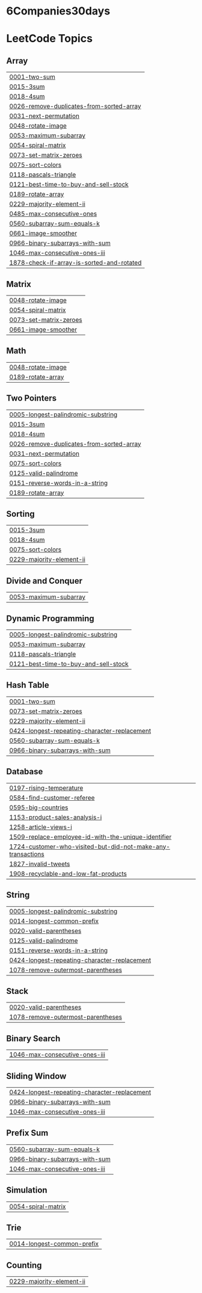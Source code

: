 # 6Companies30days
<!---LeetCode Topics Start-->
# LeetCode Topics
## Array
|  |
| ------- |
| [0001-two-sum](https://github.com/Sameer-Kadu/6Companies30days/tree/master/0001-two-sum) |
| [0015-3sum](https://github.com/Sameer-Kadu/6Companies30days/tree/master/0015-3sum) |
| [0018-4sum](https://github.com/Sameer-Kadu/6Companies30days/tree/master/0018-4sum) |
| [0026-remove-duplicates-from-sorted-array](https://github.com/Sameer-Kadu/6Companies30days/tree/master/0026-remove-duplicates-from-sorted-array) |
| [0031-next-permutation](https://github.com/Sameer-Kadu/6Companies30days/tree/master/0031-next-permutation) |
| [0048-rotate-image](https://github.com/Sameer-Kadu/6Companies30days/tree/master/0048-rotate-image) |
| [0053-maximum-subarray](https://github.com/Sameer-Kadu/6Companies30days/tree/master/0053-maximum-subarray) |
| [0054-spiral-matrix](https://github.com/Sameer-Kadu/6Companies30days/tree/master/0054-spiral-matrix) |
| [0073-set-matrix-zeroes](https://github.com/Sameer-Kadu/6Companies30days/tree/master/0073-set-matrix-zeroes) |
| [0075-sort-colors](https://github.com/Sameer-Kadu/6Companies30days/tree/master/0075-sort-colors) |
| [0118-pascals-triangle](https://github.com/Sameer-Kadu/6Companies30days/tree/master/0118-pascals-triangle) |
| [0121-best-time-to-buy-and-sell-stock](https://github.com/Sameer-Kadu/6Companies30days/tree/master/0121-best-time-to-buy-and-sell-stock) |
| [0189-rotate-array](https://github.com/Sameer-Kadu/6Companies30days/tree/master/0189-rotate-array) |
| [0229-majority-element-ii](https://github.com/Sameer-Kadu/6Companies30days/tree/master/0229-majority-element-ii) |
| [0485-max-consecutive-ones](https://github.com/Sameer-Kadu/6Companies30days/tree/master/0485-max-consecutive-ones) |
| [0560-subarray-sum-equals-k](https://github.com/Sameer-Kadu/6Companies30days/tree/master/0560-subarray-sum-equals-k) |
| [0661-image-smoother](https://github.com/Sameer-Kadu/6Companies30days/tree/master/0661-image-smoother) |
| [0966-binary-subarrays-with-sum](https://github.com/Sameer-Kadu/6Companies30days/tree/master/0966-binary-subarrays-with-sum) |
| [1046-max-consecutive-ones-iii](https://github.com/Sameer-Kadu/6Companies30days/tree/master/1046-max-consecutive-ones-iii) |
| [1878-check-if-array-is-sorted-and-rotated](https://github.com/Sameer-Kadu/6Companies30days/tree/master/1878-check-if-array-is-sorted-and-rotated) |
## Matrix
|  |
| ------- |
| [0048-rotate-image](https://github.com/Sameer-Kadu/6Companies30days/tree/master/0048-rotate-image) |
| [0054-spiral-matrix](https://github.com/Sameer-Kadu/6Companies30days/tree/master/0054-spiral-matrix) |
| [0073-set-matrix-zeroes](https://github.com/Sameer-Kadu/6Companies30days/tree/master/0073-set-matrix-zeroes) |
| [0661-image-smoother](https://github.com/Sameer-Kadu/6Companies30days/tree/master/0661-image-smoother) |
## Math
|  |
| ------- |
| [0048-rotate-image](https://github.com/Sameer-Kadu/6Companies30days/tree/master/0048-rotate-image) |
| [0189-rotate-array](https://github.com/Sameer-Kadu/6Companies30days/tree/master/0189-rotate-array) |
## Two Pointers
|  |
| ------- |
| [0005-longest-palindromic-substring](https://github.com/Sameer-Kadu/6Companies30days/tree/master/0005-longest-palindromic-substring) |
| [0015-3sum](https://github.com/Sameer-Kadu/6Companies30days/tree/master/0015-3sum) |
| [0018-4sum](https://github.com/Sameer-Kadu/6Companies30days/tree/master/0018-4sum) |
| [0026-remove-duplicates-from-sorted-array](https://github.com/Sameer-Kadu/6Companies30days/tree/master/0026-remove-duplicates-from-sorted-array) |
| [0031-next-permutation](https://github.com/Sameer-Kadu/6Companies30days/tree/master/0031-next-permutation) |
| [0075-sort-colors](https://github.com/Sameer-Kadu/6Companies30days/tree/master/0075-sort-colors) |
| [0125-valid-palindrome](https://github.com/Sameer-Kadu/6Companies30days/tree/master/0125-valid-palindrome) |
| [0151-reverse-words-in-a-string](https://github.com/Sameer-Kadu/6Companies30days/tree/master/0151-reverse-words-in-a-string) |
| [0189-rotate-array](https://github.com/Sameer-Kadu/6Companies30days/tree/master/0189-rotate-array) |
## Sorting
|  |
| ------- |
| [0015-3sum](https://github.com/Sameer-Kadu/6Companies30days/tree/master/0015-3sum) |
| [0018-4sum](https://github.com/Sameer-Kadu/6Companies30days/tree/master/0018-4sum) |
| [0075-sort-colors](https://github.com/Sameer-Kadu/6Companies30days/tree/master/0075-sort-colors) |
| [0229-majority-element-ii](https://github.com/Sameer-Kadu/6Companies30days/tree/master/0229-majority-element-ii) |
## Divide and Conquer
|  |
| ------- |
| [0053-maximum-subarray](https://github.com/Sameer-Kadu/6Companies30days/tree/master/0053-maximum-subarray) |
## Dynamic Programming
|  |
| ------- |
| [0005-longest-palindromic-substring](https://github.com/Sameer-Kadu/6Companies30days/tree/master/0005-longest-palindromic-substring) |
| [0053-maximum-subarray](https://github.com/Sameer-Kadu/6Companies30days/tree/master/0053-maximum-subarray) |
| [0118-pascals-triangle](https://github.com/Sameer-Kadu/6Companies30days/tree/master/0118-pascals-triangle) |
| [0121-best-time-to-buy-and-sell-stock](https://github.com/Sameer-Kadu/6Companies30days/tree/master/0121-best-time-to-buy-and-sell-stock) |
## Hash Table
|  |
| ------- |
| [0001-two-sum](https://github.com/Sameer-Kadu/6Companies30days/tree/master/0001-two-sum) |
| [0073-set-matrix-zeroes](https://github.com/Sameer-Kadu/6Companies30days/tree/master/0073-set-matrix-zeroes) |
| [0229-majority-element-ii](https://github.com/Sameer-Kadu/6Companies30days/tree/master/0229-majority-element-ii) |
| [0424-longest-repeating-character-replacement](https://github.com/Sameer-Kadu/6Companies30days/tree/master/0424-longest-repeating-character-replacement) |
| [0560-subarray-sum-equals-k](https://github.com/Sameer-Kadu/6Companies30days/tree/master/0560-subarray-sum-equals-k) |
| [0966-binary-subarrays-with-sum](https://github.com/Sameer-Kadu/6Companies30days/tree/master/0966-binary-subarrays-with-sum) |
## Database
|  |
| ------- |
| [0197-rising-temperature](https://github.com/Sameer-Kadu/6Companies30days/tree/master/0197-rising-temperature) |
| [0584-find-customer-referee](https://github.com/Sameer-Kadu/6Companies30days/tree/master/0584-find-customer-referee) |
| [0595-big-countries](https://github.com/Sameer-Kadu/6Companies30days/tree/master/0595-big-countries) |
| [1153-product-sales-analysis-i](https://github.com/Sameer-Kadu/6Companies30days/tree/master/1153-product-sales-analysis-i) |
| [1258-article-views-i](https://github.com/Sameer-Kadu/6Companies30days/tree/master/1258-article-views-i) |
| [1509-replace-employee-id-with-the-unique-identifier](https://github.com/Sameer-Kadu/6Companies30days/tree/master/1509-replace-employee-id-with-the-unique-identifier) |
| [1724-customer-who-visited-but-did-not-make-any-transactions](https://github.com/Sameer-Kadu/6Companies30days/tree/master/1724-customer-who-visited-but-did-not-make-any-transactions) |
| [1827-invalid-tweets](https://github.com/Sameer-Kadu/6Companies30days/tree/master/1827-invalid-tweets) |
| [1908-recyclable-and-low-fat-products](https://github.com/Sameer-Kadu/6Companies30days/tree/master/1908-recyclable-and-low-fat-products) |
## String
|  |
| ------- |
| [0005-longest-palindromic-substring](https://github.com/Sameer-Kadu/6Companies30days/tree/master/0005-longest-palindromic-substring) |
| [0014-longest-common-prefix](https://github.com/Sameer-Kadu/6Companies30days/tree/master/0014-longest-common-prefix) |
| [0020-valid-parentheses](https://github.com/Sameer-Kadu/6Companies30days/tree/master/0020-valid-parentheses) |
| [0125-valid-palindrome](https://github.com/Sameer-Kadu/6Companies30days/tree/master/0125-valid-palindrome) |
| [0151-reverse-words-in-a-string](https://github.com/Sameer-Kadu/6Companies30days/tree/master/0151-reverse-words-in-a-string) |
| [0424-longest-repeating-character-replacement](https://github.com/Sameer-Kadu/6Companies30days/tree/master/0424-longest-repeating-character-replacement) |
| [1078-remove-outermost-parentheses](https://github.com/Sameer-Kadu/6Companies30days/tree/master/1078-remove-outermost-parentheses) |
## Stack
|  |
| ------- |
| [0020-valid-parentheses](https://github.com/Sameer-Kadu/6Companies30days/tree/master/0020-valid-parentheses) |
| [1078-remove-outermost-parentheses](https://github.com/Sameer-Kadu/6Companies30days/tree/master/1078-remove-outermost-parentheses) |
## Binary Search
|  |
| ------- |
| [1046-max-consecutive-ones-iii](https://github.com/Sameer-Kadu/6Companies30days/tree/master/1046-max-consecutive-ones-iii) |
## Sliding Window
|  |
| ------- |
| [0424-longest-repeating-character-replacement](https://github.com/Sameer-Kadu/6Companies30days/tree/master/0424-longest-repeating-character-replacement) |
| [0966-binary-subarrays-with-sum](https://github.com/Sameer-Kadu/6Companies30days/tree/master/0966-binary-subarrays-with-sum) |
| [1046-max-consecutive-ones-iii](https://github.com/Sameer-Kadu/6Companies30days/tree/master/1046-max-consecutive-ones-iii) |
## Prefix Sum
|  |
| ------- |
| [0560-subarray-sum-equals-k](https://github.com/Sameer-Kadu/6Companies30days/tree/master/0560-subarray-sum-equals-k) |
| [0966-binary-subarrays-with-sum](https://github.com/Sameer-Kadu/6Companies30days/tree/master/0966-binary-subarrays-with-sum) |
| [1046-max-consecutive-ones-iii](https://github.com/Sameer-Kadu/6Companies30days/tree/master/1046-max-consecutive-ones-iii) |
## Simulation
|  |
| ------- |
| [0054-spiral-matrix](https://github.com/Sameer-Kadu/6Companies30days/tree/master/0054-spiral-matrix) |
## Trie
|  |
| ------- |
| [0014-longest-common-prefix](https://github.com/Sameer-Kadu/6Companies30days/tree/master/0014-longest-common-prefix) |
## Counting
|  |
| ------- |
| [0229-majority-element-ii](https://github.com/Sameer-Kadu/6Companies30days/tree/master/0229-majority-element-ii) |
<!---LeetCode Topics End-->
